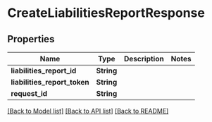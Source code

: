 # CreateLiabilitiesReportResponse

## Properties

Name | Type | Description | Notes
------------ | ------------- | ------------- | -------------
**liabilities_report_id** | **String** |  | 
**liabilities_report_token** | **String** |  | 
**request_id** | **String** |  | 

[[Back to Model list]](../README.md#documentation-for-models) [[Back to API list]](../README.md#documentation-for-api-endpoints) [[Back to README]](../README.md)



